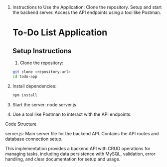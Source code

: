 1. Instructions to Use the Application:
   Clone the repository.
   Setup and start the backend server.
   Access the API endpoints using a tool like Postman.

   # To-Do List Application

   ## Setup Instructions

   1. Clone the repository:

   ```bash
   git clone <repository-url>
   cd todo-app
   ```

2. Install dependencies:

   ```bash
   npm install
   ```

3. Start the server:
   node server.js

4. Use a tool like Postman to interact with the API endpoints:

Code Structure

server.js: Main server file for the backend API. Contains the API routes and database connection setup.

This implementation provides a backend API with CRUD operations for managing tasks, including data persistence with MySQL, validation, error handling, and clear documentation for setup and usage.
